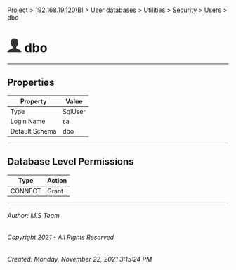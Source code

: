 #### 

[Project](../../../../../index.md) > [192.168.19.120\\BI](../../../../index.md) > [User databases](../../../index.md) > [Utilities](../../index.md) > [Security](../index.md) > [Users](Users.md) > dbo

# ![Users](../../../../../Images/User32.png) dbo

---

## <a name="#properties"></a>Properties

| Property | Value |
|---|---|
| Type | SqlUser |
| Login Name | sa |
| Default Schema | dbo |


---

## <a name="#databaselevelpermissions"></a>Database Level Permissions

| Type | Action |
|---|---|
| CONNECT | Grant |


---

###### Author:  MIS Team

###### Copyright 2021 - All Rights Reserved

###### Created: Monday, November 22, 2021 3:15:24 PM

